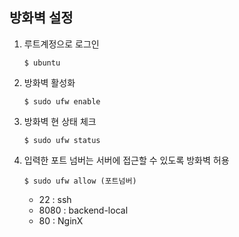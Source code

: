 ## 방화벽 설정

1. 루트계정으로 로그인
    ```
    $ ubuntu
    ```

2. 방화벽 활성화
    ```
    $ sudo ufw enable
    ```

3. 방화벽 현 상태 체크
    ```
    $ sudo ufw status
    ```

4. 입력한 포트 넘버는 서버에 접근할 수 있도록 방화벽 허용
    ```
    $ sudo ufw allow (포트넘버)
    ```
    - 22 : ssh
    - 8080 : backend-local
    - 80 : NginX
